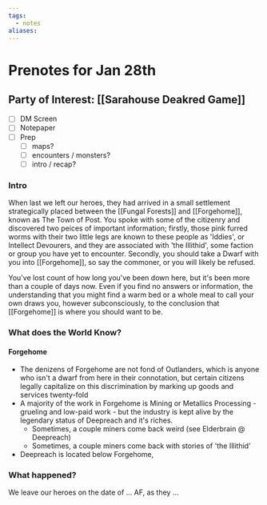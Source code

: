 ```yaml
---
tags:
  - notes
aliases:
---
```


# Prenotes for Jan 28th
## Party of Interest: [[Sarahouse Deakred Game]]
- [ ] DM Screen
- [ ] Notepaper
- [ ] Prep
	- [ ] maps?
	- [ ] encounters / monsters?
	- [ ] intro / recap?

### Intro

When last we left our heroes, they had arrived in a small settlement strategically placed between the [[Fungal Forests]] and [[Forgehome]], known as The Town of Post. You spoke with some of the citizenry and discovered two peices of important information; firstly, those pink furred worms with their two little legs are known to these people as 'Iddies', or Intellect Devourers, and they are associated with 'the Illithid', some faction or group you have yet to encounter. Secondly, you should take a Dwarf with you into [[Forgehome]], so say the commoner, or you will likely be refused.

You've lost count of how long you've been down here, but it's been more than a couple of days now. Even if you find no answers or information, the understanding that you might find a warm bed or a whole meal to call your own draws you, however subconsciously, to the conclusion that [[Forgehome]] is where you should want to be. 

### What does the World Know?
#### Forgehome
- The denizens of Forgehome are not fond of Outlanders, which is anyone who isn't a dwarf from here in their connotation, but certain citizens legally capitalize on this discrimination by marking up goods and services twenty-fold
- A majority of the work in Forgehome is Mining or Metallics Processing - grueling and low-paid work - but the industry is kept alive by the legendary status of Deepreach and it's riches.
	- Sometimes, a couple miners come back weird (see Elderbrain @ Deepreach)
	- Sometimes, a couple miners come back with stories of 'the Illithid'
- Deepreach is located below Forgehome, 


### What happened?


We leave our heroes on the date of ... AF, as they ...